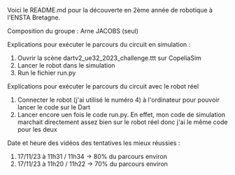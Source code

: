 Voici le README.md pour la découverte en 2ème année de robotique à l'ENSTA Bretagne.

Composition du groupe : Arne JACOBS (seul)

Explications pour exécuter le parcours du circuit en simulation :

1. Ouvrir la scène dartv2_ue32_2023_challenge.ttt sur CopeliaSim
2. Lancer le robot dans le simulation
3. Run le fichier run.py

Explications pour exécuter le parcours du circuit avec le robot réel

1. Connecter le robot (j'ai utilisé le numéro 4) à l'ordinateur pour pouvoir lancer le code sur le Dart
2. Lancer encore uen fois le code run.py. En effet, mon code de simulation marchait directement assez bien sur le robot réel donc j'ai le même code pour les deux

Date et heure des vidéos des tentatives les mieux réussies :

1. 17/11/23 à 11h31 / 11h34 → 80% du parcours environ
2. 17/11/23 à 11h20 / 11h22 → 70% du parcours environ
